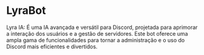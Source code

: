 # LyraBot
Lyra IA: É uma IA avançada e versátil para Discord, projetada para aprimorar a interação dos usuários e a gestão de servidores. Este bot oferece uma ampla gama de funcionalidades para tornar a administração e o uso do Discord mais eficientes e divertidos.
